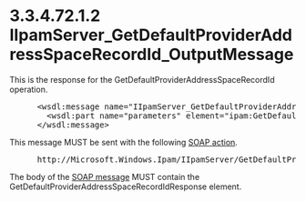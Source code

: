 <html dir="LTR" xmlns:mshelp="http://msdn.microsoft.com/mshelp" xmlns:ddue="http://ddue.schemas.microsoft.com/authoring/2003/5" xmlns:xlink="http://www.w3.org/1999/xlink" xmlns:tool="http://www.microsoft.com/tooltip">
 <body>
 <div id="header">
 <h1 class="heading">3.3.4.72.1.2 IIpamServer_GetDefaultProviderAddressSpaceRecordId_OutputMessage</h1>
 </div>
 <div id="mainSection">
 <div id="mainBody">
 <div id="allHistory" class="saveHistory"></div>
 <div id="sectionSection0" class="section" name="collapseableSection">
 

<p>This is the response for the
GetDefaultProviderAddressSpaceRecordId operation.</p>

<dl>
<dd>
<div><pre> &lt;wsdl:message name=&quot;IIpamServer_GetDefaultProviderAddressSpaceRecordId_OutputMessage&quot;&gt;
   &lt;wsdl:part name=&quot;parameters&quot; element=&quot;ipam:GetDefaultProviderAddressSpaceRecordIdResponse&quot; /&gt;
 &lt;/wsdl:message&gt;   
</pre></div>
</dd></dl>

<p>This message MUST be sent with the following <a href="21b4a631-8f28-420f-822f-c5f879d5046e.md#gt_c1358651-96c1-4ce0-8e1f-b0b7a94145e3">SOAP action</a>.</p>

<dl>
<dd>
<div><pre> http://Microsoft.Windows.Ipam/IIpamServer/GetDefaultProviderAddressSpaceRecordIdResponse
</pre></div>
</dd></dl>

<p>The body of the <a href="21b4a631-8f28-420f-822f-c5f879d5046e.md#gt_96185df3-4677-478c-b239-f72fcf514c59">SOAP message</a> MUST contain
the GetDefaultProviderAddressSpaceRecordIdResponse element.</p>


 </div>
 </div>
 </div>
 </body>
</html>